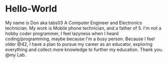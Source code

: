 # Hello-World
My name is Don aka tabs03
A Computer Engineer and Electronics technician.
My work is Mobile phone technician, and a father of 5.
I'm not a hobby coder programmer, I feel lazyness when I heard coding/programming, maybe because I'm a busy person.
Because I feel older @42, I have a plan to pursue my career as an educator, exploring everything and collect more knowledge to further my education.
Thank you.
@my Lab.
